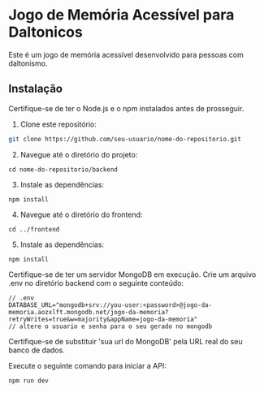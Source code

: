 # Jogo de Memória Acessível para Daltonicos

Este é um jogo de memória acessível desenvolvido para pessoas com daltonismo.

## Instalação

Certifique-se de ter o Node.js e o npm instalados antes de prosseguir.

1. Clone este repositório:

```bash
git clone https://github.com/seu-usuario/nome-do-repositorio.git
```

2. Navegue até o diretório do projeto:

```
cd nome-do-repositorio/backend
```

3.  Instale as dependências:

```
npm install
```

4.  Navegue até o diretório do frontend:

```
cd ../frontend
```

5.  Instale as dependências:

```
npm install
```

Certifique-se de ter um servidor MongoDB em execução.
Crie um arquivo .env no diretório backend com o seguinte conteúdo:

```.env
// .env
DATABASE_URL="mongodb+srv://you-user:<password>@jogo-da-memoria.aozxlft.mongodb.net/jogo-da-memoria?retryWrites=true&w=majority&appName=jogo-da-memoria"
// altere o usuario e senha para o seu gerado no mongodb
```

Certifique-se de substituir 'sua url do MongoDB' pela URL real do seu banco de dados.

Execute o seguinte comando para iniciar a API:

```
npm run dev
```
